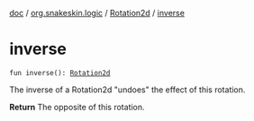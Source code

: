 [doc](../../index.md) / [org.snakeskin.logic](../index.md) / [Rotation2d](index.md) / [inverse](./inverse.md)

# inverse

`fun inverse(): `[`Rotation2d`](index.md)

The inverse of a Rotation2d "undoes" the effect of this rotation.

**Return**
The opposite of this rotation.


